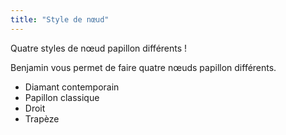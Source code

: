 ```yaml
---
title: "Style de nœud"
---
```


Quatre styles de nœud papillon différents !

Benjamin vous permet de faire quatre nœuds papillon différents.

- Diamant contemporain
- Papillon classique
- Droit
- Trapèze




